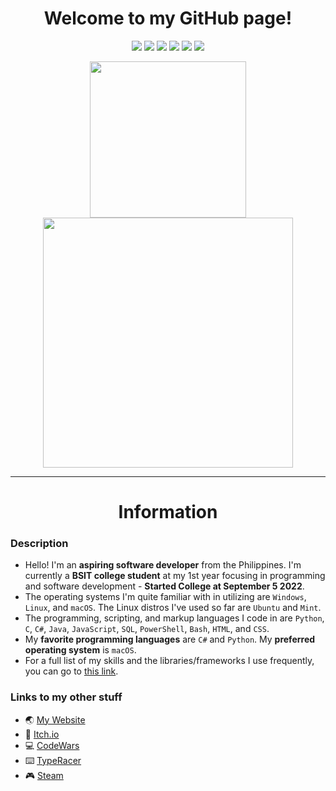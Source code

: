 <h1 align="center">Welcome to my GitHub page!</h1>

<p align="center">
  <img src="https://img.shields.io/badge/OS-Windows-informational?style=flat-square&logo=Windows&logoColor=white">
  <img src="https://img.shields.io/badge/OS-Linux-informational?style=flat-square&logo=linux&logoColor=white">
  <img src="https://img.shields.io/badge/OS-macOS-informational?style=flat-square&logo=apple&logoColor=white">
  <img src="https://komarev.com/ghpvc/?username=DragunWF&color=007ec6&style=flat-square">
  <img src="https://img.shields.io/badge/Editor-VSCode-informational?style=flat&logo=visual-studio-code&logoColor=white" />
  <img src="https://img.shields.io/badge/IDE-Visual_Studio-informational?style=flat&logo=visual-studio-code&logoColor=white" />
</p>

<div align="center">
  <a href="https://github.com/anuraghazra/github-readme-stats">
    <img width="250" src="https://github-readme-stats.vercel.app/api/top-langs/?username=DragunWF&layout=compact&theme=merko&langs_count=8" />
  </a>
  <a href="https://github.com/DenverCoder1/github-readme-streak-stats">
    <img width="400" src="https://github-readme-streak-stats.herokuapp.com/?user=DragunWF&theme=merko">
  </a>
</div>

---

<h1 align="center">Information</h1>

### Description

- Hello! I'm an **aspiring software developer** from the Philippines. I'm currently a **BSIT college student** at my 1st year focusing in programming and software development - **Started College at September 5 2022**.
- The operating systems I'm quite familiar with in utilizing are `Windows`, `Linux`, and `macOS`. The Linux distros I've used so far are `Ubuntu` and `Mint`.
- The programming, scripting, and markup languages I code in are `Python`, `C`, `C#`, `Java`, `JavaScript`, `SQL`, `PowerShell`, `Bash`, `HTML`, and `CSS`.
- My **favorite programming languages** are `C#` and `Python`. My **preferred operating system** is `macOS`.
- For a full list of my skills and the libraries/frameworks I use frequently, you can go to [this link](https://dragunwf.up.railway.app/skills/more).

### Links to my other stuff

- :earth_asia: [My Website](https://dragunwf.onrender.com/)
- :space_invader: [Itch.io](https://dragonwf.itch.io/)
- :computer: [CodeWars](https://www.codewars.com/users/DragonWF)
- :keyboard: [TypeRacer](https://data.typeracer.com/pit/profile?user=dragonwf)
- :video_game: [Steam](https://steamcommunity.com/profiles/76561198201145658)
